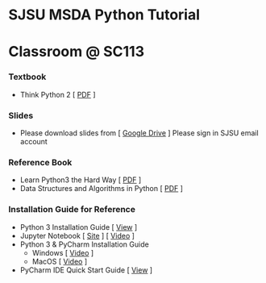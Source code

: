 # SJSU MSDA Python Tutorial
# Classroom @ SC113

### Textbook 
* Think Python 2 [ [PDF](http://greenteapress.com/thinkpython2/thinkpython2.pdf) ]
### Slides
* Please download slides from [ [Google Drive](https://drive.google.com/drive/folders/1OzEq6Wt61vZHbAISLcojl9q5SR4zIld7?usp=sharing) ]
Please sign in SJSU email account
### Reference Book
* Learn Python3 the Hard Way [ [PDF](https://program.bruintech.org/wp-content/uploads/2018/01/learn-python3-the-hard-way-jul-4-2017.pdf) ]
* Data Structures and Algorithms in Python [ [PDF](https://doc.lagout.org/programmation/python/Data%20Structures%20and%20Algorithms%20in%20Python%20%5bGoodrich,%20Tamassia%20&%20Goldwasser%202013-03-18%5d.pdf) ]
### Installation Guide for Reference
* Python 3 Installation Guide [ [View](https://www.ics.uci.edu/~pattis/common/handouts/pythoneclipsejava/python.html) ]
* Jupyter Notebook [ [Site](http://jupyter.org/install) ] [ [Video](https://www.youtube.com/watch?v=LrMOrMb8-3s) ]
* Python 3 & PyCharm Installation Guide
  * Windows [ [Video](https://www.youtube.com/watch?v=puBXxzcWJIQ) ] 
  * MacOS   [ [Video](https://www.youtube.com/watch?v=oyzH4M6X6F4) ]
* PyCharm IDE Quick Start Guide [ [View](https://www.jetbrains.com/help/pycharm/quick-start-guide.html) ]

